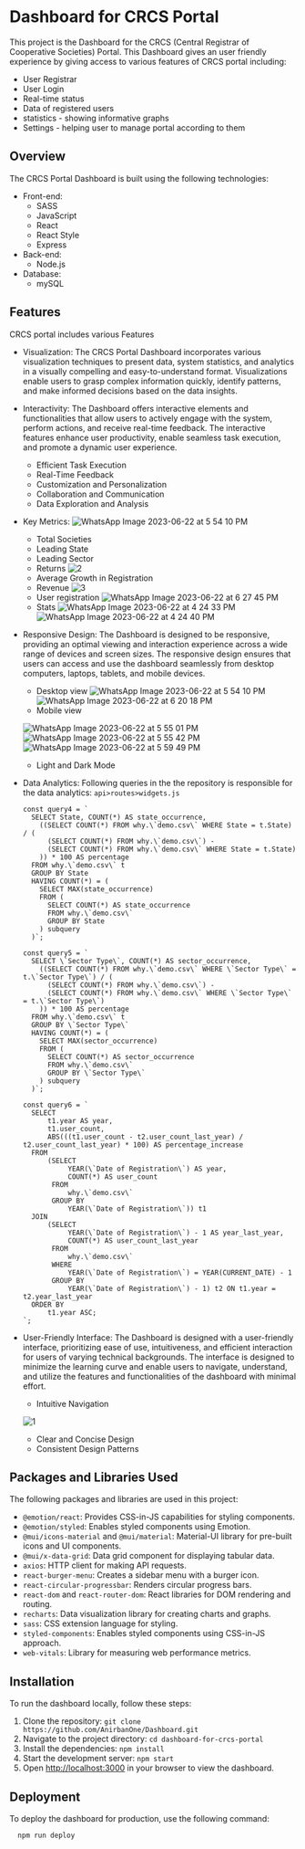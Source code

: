 # Dashboard for CRCS Portal
This project is the Dashboard for the CRCS (Central Registrar of Cooperative Societies) Portal. This Dashboard gives an user friendly experience by giving access to various features of CRCS portal including:
- User Registrar
- User Login
- Real-time status
- Data of registered users
- statistics - showing informative graphs 
- Settings - helping user to manage portal according to them


## Overview
The CRCS Portal Dashboard is built using the following technologies:

- Front-end:
    - SASS
    - JavaScript
    - React
    - React Style
    - Express
- Back-end:
    - Node.js
- Database:
    - mySQL


## Features
CRCS portal includes various Features 

- Visualization: The CRCS Portal Dashboard incorporates various visualization techniques to present data, system statistics, and analytics in a visually compelling and easy-to-understand format. Visualizations enable users to grasp complex information quickly, identify patterns, and make informed decisions based on the data insights.

- Interactivity: The Dashboard offers interactive elements and functionalities that allow users to actively engage with the system, perform actions, and receive real-time feedback. The interactive features enhance user productivity, enable seamless task execution, and promote a dynamic user experience.
    - Efficient Task Execution
    - Real-Time Feedback
    - Customization and Personalization
    - Collaboration and Communication
    - Data Exploration and Analysis

- Key Metrics:
    ![WhatsApp Image 2023-06-22 at 5 54 10 PM](https://github.com/AnirbanOne/Dashboard/assets/124530952/46504c25-ac81-402d-8c04-2701b928858a)
    - Total Societies
    - Leading State
    - Leading Sector
    - Returns
    ![2](https://github.com/AnirbanOne/Dashboard/assets/124530952/bceacdec-88be-46cb-a8be-dd0588bc16f3)
    - Average Growth in Registration
    - Revenue
    ![3](https://github.com/AnirbanOne/Dashboard/assets/124530952/30013d30-0552-40ad-8cd1-cc47d7365f67)
    - User registration
    ![WhatsApp Image 2023-06-22 at 6 27 45 PM](https://github.com/AnirbanOne/Dashboard/assets/124530952/0550ebbf-ddb2-4960-82a6-568f6dfe3e54)
    - Stats
    ![WhatsApp Image 2023-06-22 at 4 24 33 PM](https://github.com/AnirbanOne/Dashboard/assets/124530952/89634df2-d198-41b4-9919-d89e68f8a179)
    ![WhatsApp Image 2023-06-22 at 4 24 40 PM](https://github.com/AnirbanOne/Dashboard/assets/124530952/69274a85-005b-4309-b835-f62f242cc4c8)

- Responsive Design: The Dashboard is designed to be responsive, providing an optimal viewing and interaction experience across a wide range of devices and screen sizes. The responsive design ensures that users can access and use the dashboard seamlessly from desktop computers, laptops, tablets, and mobile devices.
    - Desktop view
    ![WhatsApp Image 2023-06-22 at 5 54 10 PM](https://github.com/AnirbanOne/Dashboard/assets/124530952/46504c25-ac81-402d-8c04-2701b928858a)
    ![WhatsApp Image 2023-06-22 at 6 20 18 PM](https://github.com/AnirbanOne/Dashboard/assets/124530952/d88d9d6d-a167-458e-88ad-1b02cefe2c81)
    - Mobile view
  
    ![WhatsApp Image 2023-06-22 at 5 55 01 PM](https://github.com/AnirbanOne/Dashboard/assets/124530952/fd982400-c7bd-40b2-9eb3-14115bf06e3e)
    ![WhatsApp Image 2023-06-22 at 5 55 42 PM](https://github.com/AnirbanOne/Dashboard/assets/124530952/1a6299ea-daba-411a-9e7f-5f9e63526480)
    ![WhatsApp Image 2023-06-22 at 5 59 49 PM](https://github.com/AnirbanOne/Dashboard/assets/124530952/316df58c-768a-4ac3-97b8-1f522391fa1f)
    - Light and Dark Mode

- Data Analytics: Following queries in the the repository is responsible for the data analytics: 
    `api>routes>widgets.js`

    ```shell
    const query4 = `
      SELECT State, COUNT(*) AS state_occurrence,
        ((SELECT COUNT(*) FROM why.\`demo.csv\` WHERE State = t.State) / (
          (SELECT COUNT(*) FROM why.\`demo.csv\`) - 
          (SELECT COUNT(*) FROM why.\`demo.csv\` WHERE State = t.State)
        )) * 100 AS percentage
      FROM why.\`demo.csv\` t
      GROUP BY State
      HAVING COUNT(*) = (
        SELECT MAX(state_occurrence)
        FROM (
          SELECT COUNT(*) AS state_occurrence
          FROM why.\`demo.csv\`
          GROUP BY State
        ) subquery
      )`;
  
    const query5 = `
      SELECT \`Sector Type\`, COUNT(*) AS sector_occurrence,
        ((SELECT COUNT(*) FROM why.\`demo.csv\` WHERE \`Sector Type\` = t.\`Sector Type\`) / (
          (SELECT COUNT(*) FROM why.\`demo.csv\`) - 
          (SELECT COUNT(*) FROM why.\`demo.csv\` WHERE \`Sector Type\` = t.\`Sector Type\`)
        )) * 100 AS percentage
      FROM why.\`demo.csv\` t
      GROUP BY \`Sector Type\`
      HAVING COUNT(*) = (
        SELECT MAX(sector_occurrence)
        FROM (
          SELECT COUNT(*) AS sector_occurrence
          FROM why.\`demo.csv\`
          GROUP BY \`Sector Type\`
        ) subquery
      )`;
  
    const query6 = `
      SELECT 
          t1.year AS year,
          t1.user_count,
          ABS(((t1.user_count - t2.user_count_last_year) / t2.user_count_last_year) * 100) AS percentage_increase
      FROM 
          (SELECT 
               YEAR(\`Date of Registration\`) AS year,
               COUNT(*) AS user_count
           FROM 
               why.\`demo.csv\`
           GROUP BY 
               YEAR(\`Date of Registration\`)) t1
      JOIN 
          (SELECT 
               YEAR(\`Date of Registration\`) - 1 AS year_last_year,
               COUNT(*) AS user_count_last_year
           FROM 
               why.\`demo.csv\`
           WHERE 
               YEAR(\`Date of Registration\`) = YEAR(CURRENT_DATE) - 1
           GROUP BY 
               YEAR(\`Date of Registration\`) - 1) t2 ON t1.year = t2.year_last_year
      ORDER BY 
          t1.year ASC;
    `;
    
- User-Friendly Interface: The Dashboard is designed with a user-friendly interface, prioritizing ease of use, intuitiveness, and efficient interaction for users of varying technical backgrounds. The interface is designed to minimize the learning curve and enable users to navigate, understand, and utilize the features and functionalities of the dashboard with minimal effort.
    - Intuitive Navigation
      
    ![1](https://github.com/AnirbanOne/Dashboard/assets/124530952/242c7577-797e-4cb9-ad75-2d3a4618e3a0)
    - Clear and Concise Design
    - Consistent Design Patterns


## Packages and Libraries Used
The following packages and libraries are used in this project:

- `@emotion/react`: Provides CSS-in-JS capabilities for styling components.
- `@emotion/styled`: Enables styled components using Emotion.
- `@mui/icons-material` and `@mui/material`: Material-UI library for pre-built icons and UI components.
- `@mui/x-data-grid`: Data grid component for displaying tabular data.
- `axios`: HTTP client for making API requests.
- `react-burger-menu`: Creates a sidebar menu with a burger icon.
- `react-circular-progressbar`: Renders circular progress bars.
- `react-dom` and `react-router-dom`: React libraries for DOM rendering and routing.
- `recharts`: Data visualization library for creating charts and graphs.
- `sass`: CSS extension language for styling.
- `styled-components`: Enables styled components using CSS-in-JS approach.
- `web-vitals`: Library for measuring web performance metrics.


## Installation
To run the dashboard locally, follow these steps:

1. Clone the repository: `git clone https://github.com/AnirbanOne/Dashboard.git`
2. Navigate to the project directory: `cd dashboard-for-crcs-portal`
3. Install the dependencies: `npm install`
4. Start the development server: `npm start`
5. Open [http://localhost:3000](http://localhost:3000) in your browser to view the dashboard.


## Deployment
To deploy the dashboard for production, use the following command:

```shell
  npm run deploy

